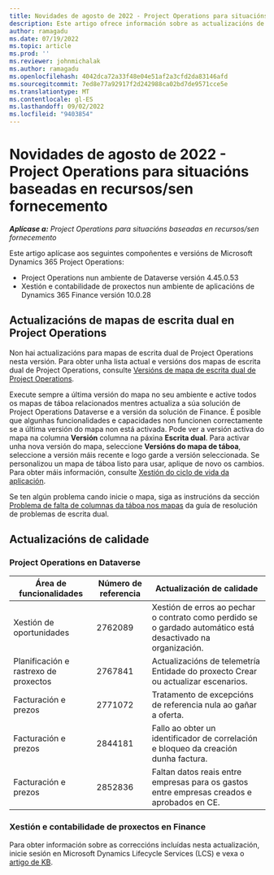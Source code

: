 ```yaml
---
title: Novidades de agosto de 2022 - Project Operations para situacións baseadas en recursos/sen fornecemento
description: Este artigo ofrece información sobre as actualizacións de calidade que están dispoñibles na versión de agosto de 2022 de Microsoft Dynamics 365 Project Operations para situacións baseadas en recursos/sen fornecemento.
author: ramagadu
ms.date: 07/19/2022
ms.topic: article
ms.prod: ''
ms.reviewer: johnmichalak
ms.author: ramagadu
ms.openlocfilehash: 4042dca72a33f48e04e51af2a3cfd2da83146afd
ms.sourcegitcommit: 7ed8e77a92917f2d242988ca02bd7de9571cce5e
ms.translationtype: MT
ms.contentlocale: gl-ES
ms.lasthandoff: 09/02/2022
ms.locfileid: "9403854"
---
```

# <a name="whats-new-august-2022---project-operations-for-resourcenon-stocked-based-scenarios"></a>Novidades de agosto de 2022 - Project Operations para situacións baseadas en recursos/sen fornecemento

_**Aplícase a:** Project Operations para situacións baseadas en recursos/sen fornecemento_

Este artigo aplícase aos seguintes compoñentes e versións de Microsoft Dynamics 365 Project Operations:

- Project Operations nun ambiente de Dataverse versión 4.45.0.53
- Xestión e contabilidade de proxectos nun ambiente de aplicacións de Dynamics 365 Finance versión 10.0.28

## <a name="project-operations-dual-write-maps-updates"></a>Actualizacións de mapas de escrita dual en Project Operations

Non hai actualizacións para mapas de escrita dual de Project Operations nesta versión. Para obter unha lista actual e versións dos mapas de escrita dual de Project Operations, consulte [Versións de mapa de escrita dual de Project Operations](../environment/resource-dual-write-maps.md).

Execute sempre a última versión do mapa no seu ambiente e active todos os mapas de táboa relacionados mentres actualiza a súa solución de Project Operations Dataverse e a versión da solución de Finance. É posible que algunhas funcionalidades e capacidades non funcionen correctamente se a última versión do mapa non está activada. Pode ver a versión activa do mapa na columna **Versión** columna na páxina **Escrita dual**. Para activar unha nova versión do mapa, seleccione **Versións do mapa de táboa**, seleccione a versión máis recente e logo garde a versión seleccionada. Se personalizou un mapa de táboa listo para usar, aplique de novo os cambios. Para obter máis información, consulte [Xestión do ciclo de vida da aplicación](/dynamics365/fin-ops-core/dev-itpro/data-entities/dual-write/app-lifecycle-management).

Se ten algún problema cando inicie o mapa, siga as instrucións da sección [Problema de falta de columnas da táboa nos mapas](/dynamics365/fin-ops-core/dev-itpro/data-entities/dual-write/dual-write-troubleshooting-finops-upgrades#missing-table-columns-issue-on-maps) da guía de resolución de problemas de escrita dual.

## <a name="quality-updates"></a>Actualizacións de calidade

### <a name="project-operations-on-dataverse"></a>Project Operations en Dataverse

| Área de funcionalidades | Número de referencia | Actualización de calidade |
| --- | --- | --- |
|   Xestión de oportunidades | 2762089 | Xestión de erros ao pechar o contrato como perdido se o gardado automático está desactivado na organización.|
|Planificación e rastrexo de proxectos | 2767841 | Actualizacións de telemetría Entidade do proxecto Crear ou actualizar escenarios.|
|Facturación e prezos | 2771072 | Tratamento de excepcións de referencia nula ao gañar a oferta.|
|Facturación e prezos | 2844181 |Fallo ao obter un identificador de correlación e bloqueo da creación dunha factura.|
|Facturación e prezos | 2852836 | Faltan datos reais entre empresas para os gastos entre empresas creados e aprobados en CE.|


### <a name="project-management-and-accounting-in-finance"></a>Xestión e contabilidade de proxectos en Finance

Para obter información sobre as correccións incluídas nesta actualización, inicie sesión en Microsoft Dynamics Lifecycle Services (LCS) e vexa o [artigo de KB](https://fix.lcs.dynamics.com/Issue/Details?bugId=694438).
